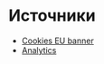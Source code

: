 # Источники

- [Cookies EU banner](https://github.com/Alex-D/Cookies-EU-banner/)
- [Analytics](https://www.npmjs.com/package/analytics)
